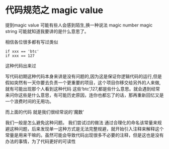 # 代码规范之 magic value

提到magic value 可能有些人会感到陌生,换一种说法 magic number magic string 可能就知道我要讲的是什么意思了。

相信各位很多都有写过类似

```
if xxx == 'btc' 
if xxx == 127
```
这种代码出来过

写代码初期这种代码本身来讲是没有问题的,因为这是保证你逻辑代码的运行,但是假如突然有一天你要去负责一个更重要的项目，这个项目你移交给另外的人来做,就有可能出现那个人看到这种代码 这些‘btc’,127,都是些什么意思。就会遇到经常来问你这些是什么意思，有可能历史原因，连你也都忘了的话，那再重新回忆又是一个浪费时间的无用功。

而上面的代码 就是我们很经常说的'魔数'

我们一般是怎么避免这种问题。
我们尝试过的做法 通过合理化的命名该常量来规避这种问题，后来发现单一这种方式是无法完整规避，就开始引入注释来解释这个常量是用来干嘛的。虽然可能会导致代码出现很多不必要的注释，但是这也是没有办法的事情，为了代码更好的可读性
